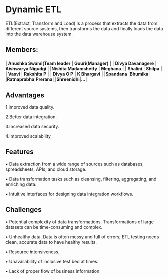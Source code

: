 
# Dynamic ETL

ETL(Extract, Transform and Load) is a process that extracts the data from different source systems, then transforms the data and finally loads the data into the data warehouse system.

## Members:
###

|  **Anushka Swami(Team leader**  |  **Gouri(Manager)**   | 
| **Divya Davanagere**  |  **Aishwarya Nigudgi** | 
|**Nishita Madamshetty**  | **Meghana** | 
| **Shalini**  | **Shilpa**  | 
| **Vasvi**  | **Rakshita P**  | 
| **Divya O P**  | **K Bhargavi**  |
|**Spandana**  |**Bhumika**|
|**Ratnaprabha**|**Prerana**|
|**Shreenidhi**|**...**|
<br>


## Advantages

1.Improved data quality.

2.Better data integration.

3.Increased data security.

4.Improved scalability


## Features

•	Data extraction from a wide range of sources such as databases, spreadsheets, APIs, and cloud storage.

•	Data transformation tasks such as cleansing, filtering, aggregating, and enriching data.

•	Intuitive interfaces for designing data integration workflows.


## Challenges

•	Potential complexity of data transformations. Transformations of large datasets can be time-consuming and complex.

•	Unhealthy data. Data is often messy and full of errors; ETL testing needs clean, accurate data to have healthy results.

•	Resource intensiveness.

•	Unavailability of inclusive test bed at times.

•	Lack of proper flow of business information.
